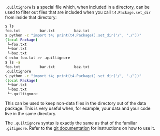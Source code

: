 `.quiltignore` is a special file which, when included in a directory, can be used to filter out files that are included when you call `t4.Package.set_dir` from inside that directory:

```bash
$ ls
foo.txt         bar.txt         baz.txt
$ python -c "import t4; print(t4.Package().set_dir('/', './'))"
(local Package)
 └─foo.txt
 └─bar.txt
 └─baz.txt
$ echo foo.txt >> .quiltignore
$ ls -a
foo.txt         bar.txt         baz.txt
.quiltignore
$ python -c "import t4; print(t4.Package().set_dir('/', './'))"
(local Package)
 └─bar.txt
 └─baz.txt
 └─.quiltignore
```

This can be used to keep non-data files in the directory out of the data package. This is very useful when, for example, your data and your code live in the same directory.

The `.quiltignore` syntax is exactly the same as that of the familiar `.gitignore`. Refer to the [git documentation](https://git-scm.com/docs/gitignore) for instructions on how to use it.